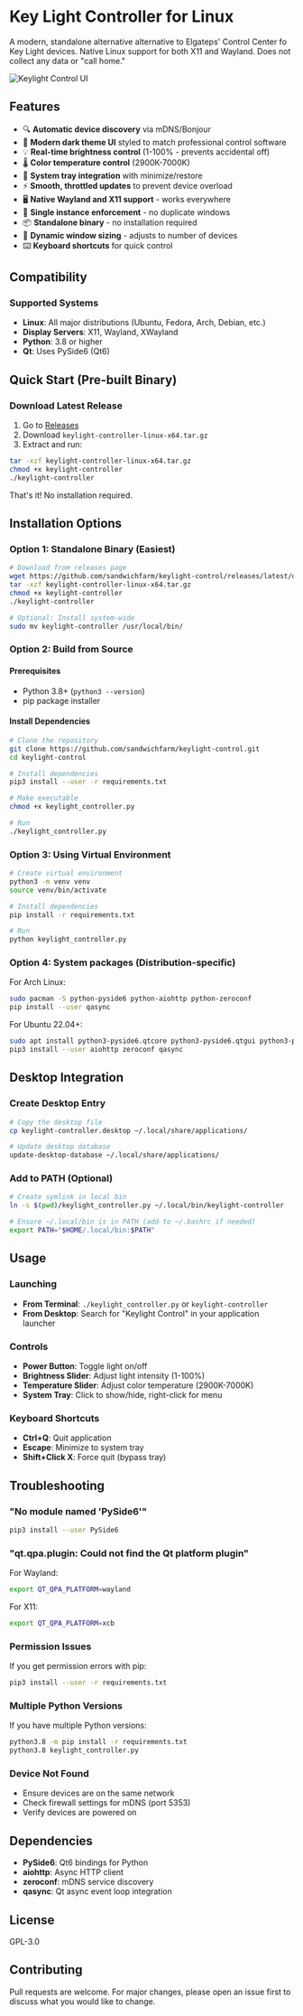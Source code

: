 # Key Light Controller for Linux

A modern, standalone alternative alternative to Elgateps' Control Center fo Key Light devices. Native Linux support for both X11 and Wayland. Does not collect any data or "call home."

![Keylight Control UI](assets/keylight-control-ui.png)

## Features

- 🔍 **Automatic device discovery** via mDNS/Bonjour
- 🎨 **Modern dark theme UI** styled to match professional control software
- 💡 **Real-time brightness control** (1-100% - prevents accidental off)
- 🌡️ **Color temperature control** (2900K-7000K)
- 🔧 **System tray integration** with minimize/restore
- ⚡ **Smooth, throttled updates** to prevent device overload
- 🖥️ **Native Wayland and X11 support** - works everywhere
- 🚀 **Single instance enforcement** - no duplicate windows
- 📦 **Standalone binary** - no installation required
- 🔄 **Dynamic window sizing** - adjusts to number of devices
- ⌨️ **Keyboard shortcuts** for quick control

## Compatibility

### Supported Systems
- **Linux**: All major distributions (Ubuntu, Fedora, Arch, Debian, etc.)
- **Display Servers**: X11, Wayland, XWayland
- **Python**: 3.8 or higher
- **Qt**: Uses PySide6 (Qt6)

## Quick Start (Pre-built Binary)

### Download Latest Release
1. Go to [Releases](https://github.com/sandwichfarm/keylight-control/releases)
2. Download `keylight-controller-linux-x64.tar.gz`
3. Extract and run:

```bash
tar -xzf keylight-controller-linux-x64.tar.gz
chmod +x keylight-controller
./keylight-controller
```

That's it! No installation required.

## Installation Options

### Option 1: Standalone Binary (Easiest)
```bash
# Download from releases page
wget https://github.com/sandwichfarm/keylight-control/releases/latest/download/keylight-controller-linux-x64.tar.gz
tar -xzf keylight-controller-linux-x64.tar.gz
chmod +x keylight-controller
./keylight-controller

# Optional: Install system-wide
sudo mv keylight-controller /usr/local/bin/
```

### Option 2: Build from Source

#### Prerequisites
- Python 3.8+ (`python3 --version`)
- pip package installer

#### Install Dependencies
```bash
# Clone the repository
git clone https://github.com/sandwichfarm/keylight-control.git
cd keylight-control

# Install dependencies
pip3 install --user -r requirements.txt

# Make executable
chmod +x keylight_controller.py

# Run
./keylight_controller.py
```

### Option 3: Using Virtual Environment
```bash
# Create virtual environment
python3 -m venv venv
source venv/bin/activate

# Install dependencies
pip install -r requirements.txt

# Run
python keylight_controller.py
```

### Option 4: System packages (Distribution-specific)

For Arch Linux:
```bash
sudo pacman -S python-pyside6 python-aiohttp python-zeroconf
pip install --user qasync
```

For Ubuntu 22.04+:
```bash
sudo apt install python3-pyside6.qtcore python3-pyside6.qtgui python3-pyside6.qtwidgets
pip3 install --user aiohttp zeroconf qasync
```

## Desktop Integration

### Create Desktop Entry
```bash
# Copy the desktop file
cp keylight-controller.desktop ~/.local/share/applications/

# Update desktop database
update-desktop-database ~/.local/share/applications/
```

### Add to PATH (Optional)
```bash
# Create symlink in local bin
ln -s $(pwd)/keylight_controller.py ~/.local/bin/keylight-controller

# Ensure ~/.local/bin is in PATH (add to ~/.bashrc if needed)
export PATH="$HOME/.local/bin:$PATH"
```

## Usage

### Launching
- **From Terminal**: `./keylight_controller.py` or `keylight-controller`
- **From Desktop**: Search for "Keylight Control" in your application launcher

### Controls
- **Power Button**: Toggle light on/off
- **Brightness Slider**: Adjust light intensity (1-100%)
- **Temperature Slider**: Adjust color temperature (2900K-7000K)
- **System Tray**: Click to show/hide, right-click for menu

### Keyboard Shortcuts
- **Ctrl+Q**: Quit application
- **Escape**: Minimize to system tray
- **Shift+Click X**: Force quit (bypass tray)

## Troubleshooting

### "No module named 'PySide6'"
```bash
pip3 install --user PySide6
```

### "qt.qpa.plugin: Could not find the Qt platform plugin"
For Wayland:
```bash
export QT_QPA_PLATFORM=wayland
```
For X11:
```bash
export QT_QPA_PLATFORM=xcb
```

### Permission Issues
If you get permission errors with pip:
```bash
pip3 install --user -r requirements.txt
```

### Multiple Python Versions
If you have multiple Python versions:
```bash
python3.8 -m pip install -r requirements.txt
python3.8 keylight_controller.py
```

### Device Not Found
- Ensure devices are on the same network
- Check firewall settings for mDNS (port 5353)
- Verify devices are powered on

## Dependencies

- **PySide6**: Qt6 bindings for Python
- **aiohttp**: Async HTTP client
- **zeroconf**: mDNS service discovery
- **qasync**: Qt async event loop integration

## License

GPL-3.0

## Contributing

Pull requests are welcome. For major changes, please open an issue first to discuss what you would like to change.
